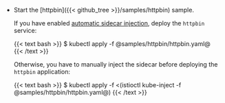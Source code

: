 *   Start the [httpbin]({{< github_tree >}}/samples/httpbin) sample.

    If you have enabled [automatic sidecar injection](/docs/setup/kubernetes/additional-setup/sidecar-injection/#automatic-sidecar-injection), deploy the `httpbin` service:

    {{< text bash >}}
    $ kubectl apply -f @samples/httpbin/httpbin.yaml@
    {{< /text >}}

    Otherwise, you have to manually inject the sidecar before deploying the `httpbin` application:

    {{< text bash >}}
    $ kubectl apply -f <(istioctl kube-inject -f @samples/httpbin/httpbin.yaml@)
    {{< /text >}}
